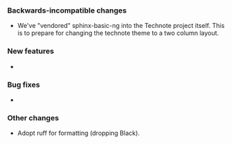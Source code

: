 <!-- Delete the sections that don't apply -->

### Backwards-incompatible changes

- We've "vendored" sphinx-basic-ng into the Technote project itself. This is to prepare for changing the technote theme to a two column layout.

### New features

-

### Bug fixes

-

### Other changes

- Adopt ruff for formatting (dropping Black).
